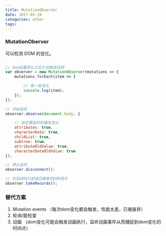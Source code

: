 ```yaml
---
title: MutationObserver
date: 2017-05-19
categories: other
tags:
---
```


### MutationOberver 
可以检测 DOM 的变化。

```javascript

// dom批量变化之后才会触发回调
var observer = new MutationObserver(mutations => {
    mutations.forEach(item => {

        // 每一条变化
        console.log(item);
    });
});

// 开始监听
observer.observe(document.body, {

    // 指定要监听的属性变化
    attributes: true,
    characterData: true,
    childList: true,
    subtree: true,
    attributeOldValue: true,
    characterDataOldValue: true
});

// 停止监听
observer.disconnect();

// 在回调执行前返回最新的DOM变化
observer.takeRecords();
```


### 替代方案
1. Mutation events （每次dom变化都会触发，性能太差，已被废弃）
2. 轮询/脏检查
3. 动画 （dom变化可能会触发动画执行，监听动画事件从而捕捉到dom变化的时间点）